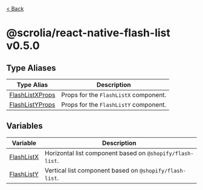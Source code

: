 [< Back](../../README.md)

# @scrolia/react-native-flash-list v0.5.0

## Type Aliases

| Type Alias | Description |
| ------ | ------ |
| [FlashListXProps](type-aliases/FlashListXProps.md) | Props for the `FlashListX` component. |
| [FlashListYProps](type-aliases/FlashListYProps.md) | Props for the `FlashListY` component. |

## Variables

| Variable | Description |
| ------ | ------ |
| [FlashListX](variables/FlashListX.md) | Horizontal list component based on `@shopify/flash-list`. |
| [FlashListY](variables/FlashListY.md) | Vertical list component based on `@shopify/flash-list`. |
